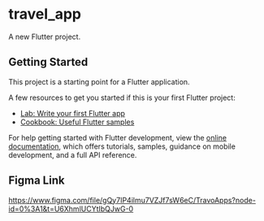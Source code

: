 # travel_app

A new Flutter project.

## Getting Started

This project is a starting point for a Flutter application.

A few resources to get you started if this is your first Flutter project:

- [Lab: Write your first Flutter app](https://docs.flutter.dev/get-started/codelab)
- [Cookbook: Useful Flutter samples](https://docs.flutter.dev/cookbook)

For help getting started with Flutter development, view the
[online documentation](https://docs.flutter.dev/), which offers tutorials,
samples, guidance on mobile development, and a full API reference.

## Figma Link
https://www.figma.com/file/gQy7IP4ilmu7VZJf7sW6eC/TravoApps?node-id=0%3A1&t=U6XhmlUCYtIbQJwG-0
